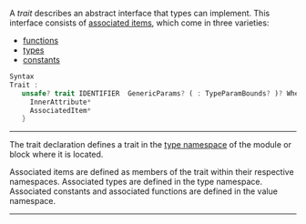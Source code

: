 A *trait* describes an abstract interface that types can implement. This interface consists of [associated items](https://doc.rust-lang.org/reference/items/associated-items.html), which come in three varieties:

-   [functions](https://doc.rust-lang.org/reference/items/associated-items.html#associated-functions-and-methods)
-   [types](https://doc.rust-lang.org/reference/items/associated-items.html#associated-types)
-   [constants](https://doc.rust-lang.org/reference/items/associated-items.html#associated-constants)

```rust
Syntax
Trait :
   unsafe? trait IDENTIFIER  GenericParams? ( : TypeParamBounds? )? WhereClause? {
     InnerAttribute*
     AssociatedItem*
   }
```

------------------------------
The trait declaration defines a trait in the [type namespace](https://doc.rust-lang.org/reference/names/namespaces.html) of the module or block where it is located.

Associated items are defined as members of the trait within their respective namespaces. Associated types are defined in the type namespace. Associated constants and associated functions are defined in the value namespace.


------------------------------

